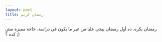 ```yaml
---
layout: post
title: رمضان كريم
---
```

رمضان بكره. ده أول رمضان ييجى عليا من غير ما يكون في دراسة، حاجة مميزة مش كده ؟ ;)
